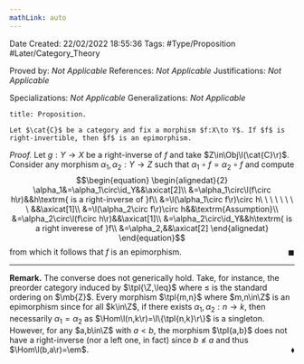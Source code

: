 ```yaml
---
mathLink: auto
---
```


<div class="topSpace"></div>

Date Created: 22/02/2022 18:55:36
Tags: #Type/Proposition #Later/Category_Theory

Proved by: _Not Applicable_
References: _Not Applicable_
Justifications: _Not Applicable_

Specializations: _Not Applicable_
Generalizations: _Not Applicable_

``` ad-Proposition
title: Proposition.

Let $\cat{C}$ be a category and fix a morphism $f:X\to Y$. If $f$ is right-invertible, then $f$ is an epimorphism.

```

<i>Proof.</i> Let $g:Y\to X$ be a right-inverse of $f$ and take $Z\in\Obj\l(\cat{C}\r)$. Consider any morphism $\alpha_1,\alpha_2:Y\to Z$ such that $\alpha_1\circ f=\alpha_2\circ f$ and compute
$$\begin{equation}
    \begin{alignedat}{2}
        \alpha_1&=\alpha_1\circ\id_Y&&\axicat[2]\\
        &=\alpha_1\circ\l(f\circ h\r)&&h\textrm{ is a right-inverse of }f\\
        &=\l(\alpha_1\circ f\r)\circ h\ \ \ \ \ \ \ \ &&\axicat[1]\\
        &=\l(\alpha_2\circ f\r)\circ h&&\textrm{Assumption}\\
        &=\alpha_2\circ\l(f\circ h\r)&&\axicat[1]\\
        &=\alpha_2\circ\id_Y&&h\textrm{ is a right inverese of }f\\
        &=\alpha_2,&&\axicat[2]
    \end{alignedat}
\end{equation}$$
from which it follows that $f$ is an epimorphism.<span style="float:right;">$\blacksquare$</span>

---

**Remark.** The converse does not generically hold. Take, for instance, the preorder category induced by $\tpl{\Z,\leq}$ where $\leq$ is the standard ordering on $\mb{Z}$. Every morphism $\tpl{m,n}$ where $m,n\in\Z$ is an epimorphism since for all $k\in\Z$, if there exists $\alpha_1,\alpha_2:n\to k$, then necessarily $\alpha_1=\alpha_2$ as $\Hom\l(n,k\r)=\l\{\tpl{n,k}\r\}$ is a singleton. However, for any $a,b\in\Z$ with $a<b$, the morphism $\tpl{a,b}$ does not have a right-inverse (nor a left one, in fact) since $b\not\leq a$ and thus $\Hom\l(b,a\r)=\em$.<span style="float:right;">$\blacklozenge$</span>
